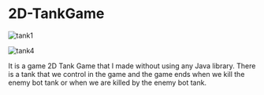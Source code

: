 # 2D-TankGame

![tank1](https://user-images.githubusercontent.com/32792243/85446637-5c39b480-b59d-11ea-812a-12bdb3e18875.PNG)

![tank4](https://user-images.githubusercontent.com/32792243/85446727-81c6be00-b59d-11ea-9c2f-a82052c9a04d.PNG)


It is a game 2D Tank Game that I made without using any Java library.
There is a tank that we control in the game and the game ends when we kill the enemy bot tank or when we are killed by the enemy bot tank.


